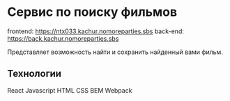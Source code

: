 # Сервис по поиску фильмов

frontend: https://ntx033.kachur.nomoreparties.sbs
back-end: https://back.kachur.nomoreparties.sbs

Представляет возможность найти и сохранить найденный вами фильм.

## Технологии

React
Javascript
HTML
CSS
BEM
Webpack